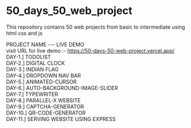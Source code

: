 # 50_days_50_web_project
This repository contains 50 web projects from basic to intermediate using html css and js 

 PROJECT NAME --- LIVE DEMO           
visit URL for live demo :- https://50-days-50-web-project.vercel.app/  
DAY-1.] TODOLIST     
DAY-2.] DIGITAL CLOCK      
DAY-3.] INDIAN FLAG     
DAY-4.] DROPDOWN NAV BAR       
DAY-5.] ANIMATED-CURSOR        
DAY-6.] AUTO-BACKGROUND-IMAGE-SLIDER          
DAY-7.] TYPEWRITER          
DAY-8.] PARALLEL-X WEBSITE          
DAY-9.] CAPTCHA-GENERATOR                    
DAY-10.] QR-CODE-GENERATOR       
DAY-11.] SERVING WEBSITE USING EXPRESS                              
             
